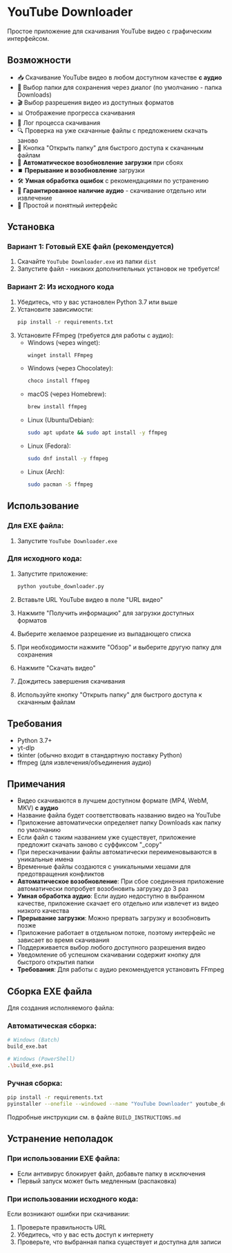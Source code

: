 # YouTube Downloader

Простое приложение для скачивания YouTube видео с графическим интерфейсом.

## Возможности

- 📥 Скачивание YouTube видео в любом доступном качестве **с аудио**
- 📁 Выбор папки для сохранения через диалог (по умолчанию - папка Downloads)
- 🎬 Выбор разрешения видео из доступных форматов
- 📊 Отображение прогресса скачивания
- 📝 Лог процесса скачивания
- 🔍 Проверка на уже скачанные файлы с предложением скачать заново
- 📂 Кнопка "Открыть папку" для быстрого доступа к скачанным файлам
- 🔄 **Автоматическое возобновление загрузки** при сбоях
- ⏹️ **Прерывание и возобновление** загрузки
- 🛠️ **Умная обработка ошибок** с рекомендациями по устранению
- 🎵 **Гарантированное наличие аудио** - скачивание отдельно или извлечение
- 🎯 Простой и понятный интерфейс

## Установка

### Вариант 1: Готовый EXE файл (рекомендуется)
1. Скачайте `YouTube Downloader.exe` из папки `dist`
2. Запустите файл - никаких дополнительных установок не требуется!

### Вариант 2: Из исходного кода
1. Убедитесь, что у вас установлен Python 3.7 или выше
2. Установите зависимости:
   ```bash
   pip install -r requirements.txt
   ```
3. Установите FFmpeg (требуется для работы с аудио):
   - Windows (через winget):
     ```cmd
     winget install FFmpeg
     ```
   - Windows (через Chocolatey):
     ```cmd
     choco install ffmpeg
     ```
   - macOS (через Homebrew):
     ```bash
     brew install ffmpeg
     ```
   - Linux (Ubuntu/Debian):
     ```bash
     sudo apt update && sudo apt install -y ffmpeg
     ```
   - Linux (Fedora):
     ```bash
     sudo dnf install -y ffmpeg
     ```
   - Linux (Arch):
     ```bash
     sudo pacman -S ffmpeg
     ```

## Использование

### Для EXE файла:
1. Запустите `YouTube Downloader.exe`

### Для исходного кода:
1. Запустите приложение:
   ```bash
   python youtube_downloader.py
   ```

2. Вставьте URL YouTube видео в поле "URL видео"

3. Нажмите "Получить информацию" для загрузки доступных форматов

4. Выберите желаемое разрешение из выпадающего списка

5. При необходимости нажмите "Обзор" и выберите другую папку для сохранения

6. Нажмите "Скачать видео"

7. Дождитесь завершения скачивания

8. Используйте кнопку "Открыть папку" для быстрого доступа к скачанным файлам

## Требования

- Python 3.7+
- yt-dlp
- tkinter (обычно входит в стандартную поставку Python)
 - ffmpeg (для извлечения/объединения аудио)

## Примечания

- Видео скачиваются в лучшем доступном формате (MP4, WebM, MKV) **с аудио**
- Название файла будет соответствовать названию видео на YouTube
- Приложение автоматически определяет папку Downloads как папку по умолчанию
- Если файл с таким названием уже существует, приложение предложит скачать заново с суффиксом "_copy"
- При перескачивании файлы автоматически переименовываются в уникальные имена
- Временные файлы создаются с уникальными хешами для предотвращения конфликтов
- **Автоматическое возобновление**: При сбое соединения приложение автоматически попробует возобновить загрузку до 3 раз
- **Умная обработка аудио**: Если аудио недоступно в выбранном качестве, приложение скачает его отдельно или извлечет из видео низкого качества
- **Прерывание загрузки**: Можно прервать загрузку и возобновить позже
- Приложение работает в отдельном потоке, поэтому интерфейс не зависает во время скачивания
- Поддерживается выбор любого доступного разрешения видео
- Уведомление об успешном скачивании содержит кнопку для быстрого открытия папки
- **Требования**: Для работы с аудио рекомендуется установить FFmpeg

## Сборка EXE файла

Для создания исполняемого файла:

### Автоматическая сборка:
```bash
# Windows (Batch)
build_exe.bat

# Windows (PowerShell)
.\build_exe.ps1
```

### Ручная сборка:
```bash
pip install -r requirements.txt
pyinstaller --onefile --windowed --name "YouTube Downloader" youtube_downloader.py
```

Подробные инструкции см. в файле `BUILD_INSTRUCTIONS.md`

## Устранение неполадок

### При использовании EXE файла:
- Если антивирус блокирует файл, добавьте папку в исключения
- Первый запуск может быть медленным (распаковка)

### При использовании исходного кода:
Если возникают ошибки при скачивании:
1. Проверьте правильность URL
2. Убедитесь, что у вас есть доступ к интернету
3. Проверьте, что выбранная папка существует и доступна для записи
